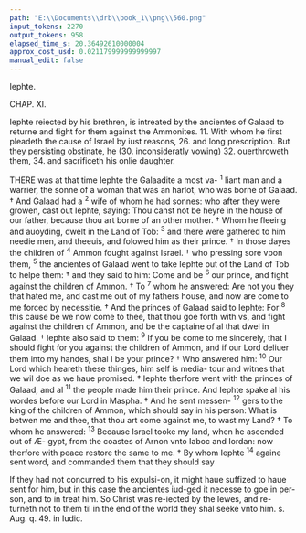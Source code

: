 ```yaml
---
path: "E:\\Documents\\drb\\book_1\\png\\560.png"
input_tokens: 2270
output_tokens: 958
elapsed_time_s: 20.36492610000004
approx_cost_usd: 0.021179999999999997
manual_edit: false
---
```

Iephte.

CHAP. XI.

Iephte reiected by his brethren, is intreated by the ancientes of Galaad to returne and fight for them against the Ammonites. 11. With whom he first pleadeth the cause of Israel by iust reasons, 26. and long prescription. But they persisting obstinate, he (30. inconsideratly vowing) 32. ouerthroweth them, 34. and sacrificeth his onlie daughter.

THERE was at that time Iephte the Galaadite a most va- <sup>1</sup>
liant man and a warrier, the sonne of a woman that was
an harlot, who was borne of Galaad. † And Galaad had a <sup>2</sup>
wife of whom he had sonnes: who after they were growen,
cast out Iephte, saying: Thou canst not be heyre in the house
of our father, because thou art borne of an other mother.
† Whom he fleeing and auoyding, dwelt in the Land of Tob: <sup>3</sup>
and there were gathered to him needie men, and theeuis, and
folowed him as their prince. † In those dayes the children of <sup>4</sup>
Ammon fought against Israel. † who pressing sore vpon them, <sup>5</sup>
the ancientes of Galaad went to take Iephte out of the Land
of Tob to helpe them: † and they said to him: Come and be <sup>6</sup>
our prince, and fight against the children of Ammon. † To <sup>7</sup>
whom he answered: Are not you they that hated me, and cast
me out of my fathers house, and now are come to me forced
by necessitie. † And the princes of Galaad said to Iephte: For <sup>8</sup>
this cause be we now come to thee, that thou goe forth
with vs, and fight against the children of Ammon, and be the
captaine of al that dwel in Galaad. † Iephte also said to them: <sup>9</sup>
If you be come to me sincerely, that I should fight for you
against the children of Ammon, and if our Lord deliuer them
into my handes, shal I be your prince? † Who answered him: <sup>10</sup>
Our Lord which heareth these thinges, him self is media-
tour and witnes that we wil doe as we haue promised.
† Iephte therfore went with the princes of Galaad, and al <sup>11</sup>
the people made him their prince. And Iephte spake al his
wordes before our Lord in Maspha. † And he sent messen- <sup>12</sup>
gers to the king of the children of Ammon, which should
say in his person: What is betwen me and thee, that thou art
come against me, to wast my Land? † To whom he answered: <sup>13</sup>
Because Israel tooke my land, when he ascended out of Æ-
gypt, from the coastes of Arnon vnto Iaboc and Iordan: now
therfore with peace restore the same to me. † By whom Iephte <sup>14</sup>
againe sent word, and commanded them that they should say

[^1]: The hebrew word Zonah signifieth also an in keeper.

<aside>If they had not concurred to his expulsi-on, it might haue suffized to haue sent for him, but in this case the ancientes iud-ged it necesse to goe in per-son, and to in treat him. So Christ was re-iected by the Iewes, and re-turneth not to them til in the end of the world they shal seeke vnto him. s. Aug. q. 49. in Iudic.</aside>